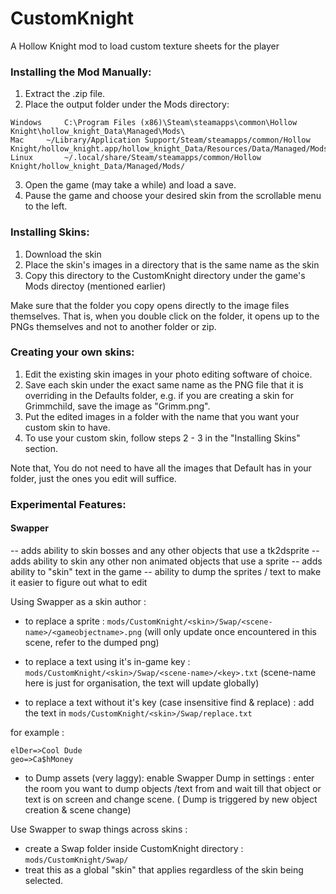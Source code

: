 # CustomKnight 
A Hollow Knight mod to load custom texture sheets for the player

### Installing the Mod Manually:

1. Extract the .zip file.
2. Place the output folder under the Mods directory:

``` 
Windows		C:\Program Files (x86)\Steam\steamapps\common\Hollow Knight\hollow_knight_Data\Managed\Mods\
Mac		~/Library/Application Support/Steam/steamapps/common/Hollow Knight/hollow_knight.app/hollow_knight_Data/Resources/Data/Managed/Mods/
Linux		~/.local/share/Steam/steamapps/common/Hollow Knight/hollow_knight_Data/Managed/Mods/
```

3. Open the game (may take a while) and load a save.
4. Pause the game and choose your desired skin from the scrollable menu to the left.

### Installing Skins:

1. Download the skin 
2. Place the skin's images in a directory that is the same name as the skin
3. Copy this directory to the CustomKnight directory under the game's Mods directoy (mentioned earlier)

Make sure that the folder you copy opens directly to the image files themselves. That is, when you double click on the folder, it opens up to the PNGs themselves and not to another folder or zip. 

### Creating your own skins:

1. Edit the existing skin images in your photo editing software of choice.
2. Save each skin under the exact same name as the PNG file that it is overriding in the Defaults folder, e.g. if you 
   are creating a skin for Grimmchild, save the image as "Grimm.png".
3. Put the edited images in a folder with the name that you want your custom skin to have.
4. To use your custom skin, follow steps 2 - 3 in the "Installing Skins" section.

Note that, You do not need to have all the images that Default has in your folder, just the ones you edit will suffice.


### Experimental Features:

#### Swapper
-- adds ability to skin bosses and any other objects that use a tk2dsprite 
-- adds ability to skin any other non animated objects that use a sprite
-- adds ability to "skin" text in the game 
-- ability to dump the sprites / text to make it easier to figure out what to edit


Using Swapper as a skin author : 

 - to replace a sprite : `mods/CustomKnight/<skin>/Swap/<scene-name>/<gameobjectname>.png`
(will only update once encountered in this scene, refer to the dumped png)

- to replace a text using it's in-game key :  `mods/CustomKnight/<skin>/Swap/<scene-name>/<key>.txt`
(scene-name here is just for organisation, the text will update globally)

- to replace a text without it's key (case insensitive find & replace) : add the text in `mods/CustomKnight/<skin>/Swap/replace.txt`

for example :
```
elDer=>Cool Dude
geo=>Ca$hMoney
```
- to Dump assets (very laggy):  enable Swapper Dump in settings : enter the room you want to dump objects /text from and wait till that object or text is on screen and change scene.
( Dump is triggered by new object creation & scene change) 

Use Swapper to swap things across skins : 
 - create a Swap folder inside CustomKnight directory : `mods/CustomKnight/Swap/`
 - treat this as a global "skin" that applies regardless of the skin being selected.
